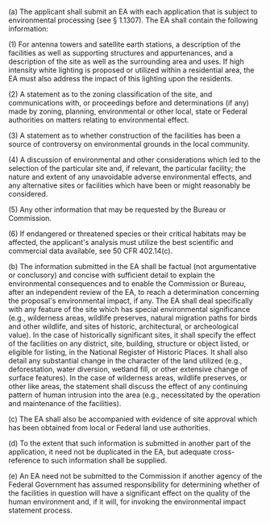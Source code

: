 (a) The applicant shall submit an EA with each application that is subject to environmental processing (see § 1.1307). The EA shall contain the following information:

(1) For antenna towers and satellite earth stations, a description of the facilities as well as supporting structures and appurtenances, and a description of the site as well as the surrounding area and uses. If high intensity white lighting is proposed or utilized within a residential area, the EA must also address the impact of this lighting upon the residents.

(2) A statement as to the zoning classification of the site, and communications with, or proceedings before and determinations (if any) made by zoning, planning, environmental or other local, state or Federal authorities on matters relating to environmental effect.

(3) A statement as to whether construction of the facilities has been a source of controversy on environmental grounds in the local community.

(4) A discussion of environmental and other considerations which led to the selection of the particular site and, if relevant, the particular facility; the nature and extent of any unavoidable adverse environmental effects, and any alternative sites or facilities which have been or might reasonably be considered.

(5) Any other information that may be requested by the Bureau or Commission.

(6) If endangered or threatened species or their critical habitats may be affected, the applicant's analysis must utilize the best scientific and commercial data available, see 50 CFR 402.14(c).

(b) The information submitted in the EA shall be factual (not argumentative or conclusory) and concise with sufficient detail to explain the environmental consequences and to enable the Commission or Bureau, after an independent review of the EA, to reach a determination concerning the proposal's environmental impact, if any. The EA shall deal specifically with any feature of the site which has special environmental significance (e.g., wilderness areas, wildlife preserves, natural migration paths for birds and other wildlife, and sites of historic, architectural, or archeological value). In the case of historically significant sites, it shall specify the effect of the facilities on any district, site, building, structure or object listed, or eligible for listing, in the National Register of Historic Places. It shall also detail any substantial change in the character of the land utilized (e.g., deforestation, water diversion, wetland fill, or other extensive change of surface features). In the case of wilderness areas, wildlife preserves, or other like areas, the statement shall discuss the effect of any continuing pattern of human intrusion into the area (e.g., necessitated by the operation and maintenance of the facilities).

(c) The EA shall also be accompanied with evidence of site approval which has been obtained from local or Federal land use authorities.

(d) To the extent that such information is submitted in another part of the application, it need not be duplicated in the EA, but adequate cross-reference to such information shall be supplied.

(e) An EA need not be submitted to the Commission if another agency of the Federal Government has assumed responsibility for determining whether of the facilities in question will have a significant effect on the quality of the human environment and, if it will, for invoking the environmental impact statement process.


